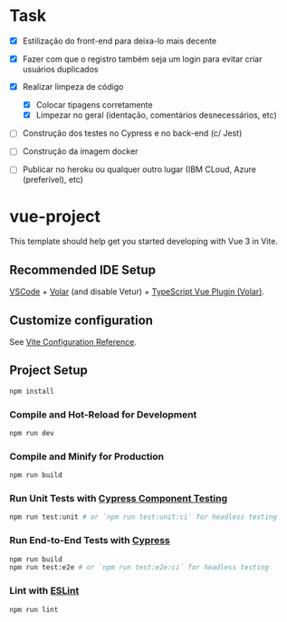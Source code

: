 # Task
- [x] Estilização do front-end para deixa-lo mais decente
- [x] Fazer com que o registro também seja um login para evitar criar usuários duplicados
- [x] Realizar limpeza de código
  - [x] Colocar tipagens corretamente
  - [x] Limpezar no geral (identação, comentários desnecessários, etc)
- [ ] Construção dos testes no Cypress e no back-end (c/ Jest)
- [ ] Construção da imagem docker
- [ ] Publicar no heroku ou qualquer outro lugar (IBM CLoud, Azure (preferível), etc)



# vue-project

This template should help get you started developing with Vue 3 in Vite.

## Recommended IDE Setup

[VSCode](https://code.visualstudio.com/) + [Volar](https://marketplace.visualstudio.com/items?itemName=johnsoncodehk.volar) (and disable Vetur) + [TypeScript Vue Plugin (Volar)](https://marketplace.visualstudio.com/items?itemName=johnsoncodehk.vscode-typescript-vue-plugin).

## Customize configuration

See [Vite Configuration Reference](https://vitejs.dev/config/).

## Project Setup

```sh
npm install
```

### Compile and Hot-Reload for Development

```sh
npm run dev
```

### Compile and Minify for Production

```sh
npm run build
```

### Run Unit Tests with [Cypress Component Testing](https://docs.cypress.io/guides/component-testing/introduction)

```sh
npm run test:unit # or `npm run test:unit:ci` for headless testing
```

### Run End-to-End Tests with [Cypress](https://www.cypress.io/)

```sh
npm run build
npm run test:e2e # or `npm run test:e2e:ci` for headless testing
```

### Lint with [ESLint](https://eslint.org/)

```sh
npm run lint
```
